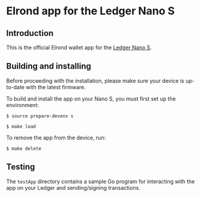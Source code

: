 # Elrond app for the Ledger Nano S

## Introduction

This is the official Elrond wallet app for the [Ledger Nano S](https://www.ledgerwallet.com/products/ledger-nano-s).

## Building and installing

Before proceeding with the installation, please make sure your device is up-to-date with the latest firmware.

To build and install the app on your Nano S, you must first set up the environment:

```$ source prepare-devenv s```

```$ make load```

To remove the app from the device, run:

```$ make delete```

## Testing

The `testApp` directory contains a sample Go program for interacting with the app on your Ledger and sending/signing transactions.

